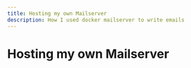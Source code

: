 ```yaml
---
title: Hosting my own Mailserver
description: How I used docker mailserver to write emails
---
```


# Hosting my own Mailserver
